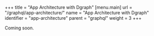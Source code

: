 +++
title = "App Architecture with Dgraph"
[menu.main]
  url = "/graphql/app-architecture/"
  name = "App Architecture with Dgraph"
  identifier = "app-architecture"
  parent = "graphql"
  weight = 3
+++

Coming soon.

<!-- description of some common app architectures with Dgraph.  I think just three  sections

1. with a UI and a Dgraph backend, 
2. same thing but now with auth with auth, 
3. then some of the options of custom logic - REST, GraphQL, mixed, etc (needs to mention that you could write these or they could be existing ones)

we might need some images for this page - maybe sketch them on paper and we'll get Marisa to draw ?  Or do a first version in a simple drawing program and we'll get her to iterate.-->

